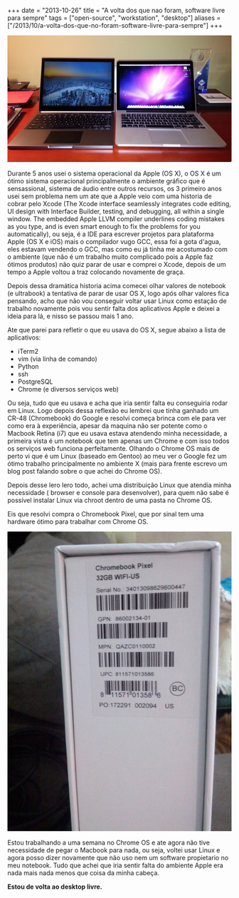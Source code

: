 +++
date = "2013-10-26"
title = "A volta dos que nao foram, software livre para sempre"
tags = ["open-source", "workstation", "desktop"]
aliases = ["/2013/10/a-volta-dos-que-no-foram-software-livre-para-sempre"]
+++

![Chromebook Pixel; MacBook Pro Retina display (Image: ZDNet)](/google-apple-v1-600x338.jpg#center)

Durante 5 anos usei o sistema operacional da Apple (OS X), o OS X é um ótimo sistema operacional principalmente o ambiente gráfico que é sensassional, sistema de áudio entre outros recursos, os 3 primeiro anos usei sem problema nem um ate que a Apple veio com uma historia de cobrar pelo Xcode (The Xcode interface seamlessly integrates code editing, UI design with Interface Builder, testing, and debugging, all within a single window. The embedded Apple LLVM compiler underlines coding mistakes as you type, and is even smart enough to fix the problems for you automatically), ou seja, é a IDE para escrever projetos para plataforma Apple (OS X e iOS) mais o compilador vugo GCC, essa foi a gota d'agua, eles estavam vendendo o GCC, mas como eu já tinha me acostumado com o ambiente (que não é um trabalho muito complicado pois a Apple faz ótimos produtos) não quiz parar de usar e comprei o Xcode, depois de um tempo a Apple voltou a traz colocando novamente de graça.

Depois dessa dramática historia acima comecei olhar valores de notebook (e ultrabook) a tentativa de parar de usar OS X, logo após olhar valores fica pensando, acho que não vou conseguir voltar usar Linux como estação de trabalho novamente pois vou sentir falta dos aplicativos Apple e deixei a ideia para lá, e nisso se passou mais 1 ano.

Ate que parei para refletir o que eu usava do OS X, segue abaixo a lista de aplicativos:

* iTerm2
* vim (via linha de comando)
* Python
* ssh
* PostgreSQL
* Chrome (e diversos serviços web)

Ou seja, tudo que eu usava e acha que iria sentir falta eu conseguiria rodar em Linux. Logo depois dessa reflexão eu lembrei que tinha ganhado um CR-48 (Chromebook) do Google e resolvi começa brinca com ele para ver como era à experiência, apesar da maquina não ser potente como o Macbook Retina (i7) que eu usava estava atendendo minha necessidade, a primeira vista é um notebook que tem apenas um Chrome e com isso todos os serviços web funciona perfeitamente. Olhando o Chrome OS mais de perto vi que é um Linux (baseado em Gentoo) ao meu ver o Google fez um ótimo trabalho principalmente no ambiente X (mais para frente escrevo um blog post falando sobre o que achei do Chrome OS).

Depois desse lero lero todo, achei uma distribuição Linux que atendia minha necessidade ( browser e console para desenvolver), para quem não sabe é possível instalar Linux via chroot dentro de uma pasta no Chrome OS.

Eis que resolvi compra o Chromebook Pixel, que por sinal tem uma hardware ótimo para trabalhar com Chrome OS.

![Caixa do Chromebook Pixel](/chromebook-pixel-original-google-wifi_MLB-F-5181568472_102013.jpg#center)

Estou trabalhando a uma semana no Chrome OS e ate agora não tive necessidade de pegar o Macbook para nada, ou seja, voltei usar Linux e agora posso dizer novamente que não uso nem um software propietario no meu notebook. Tudo que achei que iria sentir falta do ambiente Apple era nada mais nada menos que coisa da minha cabeça.

**Estou de volta ao desktop livre.**
